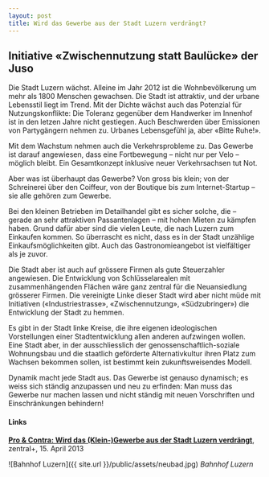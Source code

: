 ```yaml
---
layout: post
title: Wird das Gewerbe aus der Stadt Luzern verdrängt?
---
```


## Initiative «Zwischennutzung statt Baulücke» der Juso

Die Stadt Luzern wächst. Alleine im Jahr 2012 ist die Wohnbevölkerung um mehr als 1800 Menschen gewachsen. Die Stadt ist attraktiv, und der urbane Lebensstil liegt im Trend. Mit der Dichte wächst auch das Potenzial für Nutzungskonflikte: Die Toleranz gegenüber dem Handwerker im Innenhof ist in den letzen Jahre nicht gestiegen. Auch Beschwerden über Emissionen von Partygängern nehmen zu. Urbanes Lebensgefühl ja, aber «Bitte Ruhe!».

Mit dem Wachstum nehmen auch die Verkehrsprobleme zu. Das Gewerbe ist darauf angewiesen, dass eine Fortbewegung – nicht nur per Velo – möglich bleibt. Ein Gesamtkonzept inklusive neuer Verkehrsachsen tut Not.

Aber was ist überhaupt das Gewerbe? Von gross bis klein; von der Schreinerei über den Coiffeur, von der Boutique bis zum Internet-Startup – sie alle gehören zum Gewerbe.

Bei den kleinen Betrieben im Detailhandel gibt es sicher solche, die – gerade an sehr attraktiven Passantenlagen – mit hohen Mieten zu kämpfen haben. Grund dafür aber sind die vielen Leute, die nach Luzern zum Einkaufen kommen. So überrascht es nicht, dass es in der Stadt unzählige Einkaufsmöglichkeiten gibt. Auch das Gastronomieangebot ist vielfältiger als je zuvor.

Die Stadt aber ist auch auf grössere Firmen als gute Steuerzahler angewiesen. Die Entwicklung von Schlüsselarealen mit zusammenhängenden Flächen wäre ganz zentral für die Neuansiedlung grösserer Firmen. Die vereinigte Linke dieser Stadt wird aber nicht müde mit Initiativen («Industriestrasse», «Zwischennutzung», «Südzubringer») die Entwicklung der Stadt zu hemmen.

Es gibt in der Stadt linke Kreise, die ihre eigenen ideologischen Vorstellungen einer Stadtentwicklung allen anderen aufzwingen wollen. Eine Stadt aber, in der ausschliesslich der genossenschaftlich-soziale Wohnungsbau und die staatlich geförderte Alternativkultur ihren Platz zum Wachsen bekommen sollen, ist bestimmt kein zukunftsweisendes Modell.

Dynamik macht jede Stadt aus. Das Gewerbe ist genauso dynamisch; es weiss sich ständig anzupassen und neu zu erfinden: Man muss das Gewerbe nur machen lassen und nicht ständig mit neuen Vorschriften und Einschränkungen behindern!

#### Links 
[**Pro & Contra: Wird das (Klein-)Gewerbe aus der Stadt Luzern verdrängt**](http://www.zentralplus.ch/de/news/dialog/18018/Wird-das-(Klein-)Gewerbe-aus-der-Stadt-Luzern-verdrängt.htm), zentral+, 15. April 2013

![Bahnhof Luzern]({{ site.url }}/public/assets/neubad.jpg)
*Bahnhof Luzern*
